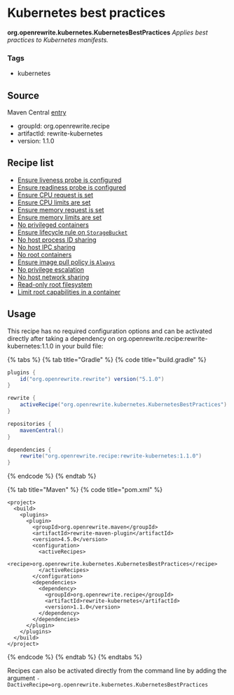 # Kubernetes best practices

 **org.openrewrite.kubernetes.KubernetesBestPractices** _Applies best practices to Kubernetes manifests._

### Tags

* kubernetes

## Source

Maven Central [entry](https://search.maven.org/artifact/org.openrewrite.recipe/rewrite-kubernetes/1.1.0/jar)

* groupId: org.openrewrite.recipe
* artifactId: rewrite-kubernetes
* version: 1.1.0

## Recipe list

* [Ensure liveness probe is configured](missingpodlivenessprobe.md)
* [Ensure readiness probe is configured](missingpodreadinessprobe.md)
* [Ensure CPU request is set](missingcpurequest.md)
* [Ensure CPU limits are set](missingcpulimits.md)
* [Ensure memory request is set](missingmemoryrequest.md)
* [Ensure memory limits are set](missingmemorylimits.md)
* [No privileged containers](noprivilegedcontainers.md)
* [Ensure lifecycle rule on `StorageBucket`](lifecycleruleonstoragebucket.md)
* [No host process ID sharing](nohostprocessidsharing.md)
* [No host IPC sharing](nohostipcsharing.md)
* [No root containers](norootcontainers.md)
* [Ensure image pull policy is `Always`](imagepullpolicyalways.md)
* [No privilege escalation](noprivilegeescalation.md)
* [No host network sharing](nohostnetworksharing.md)
* [Read-only root filesystem](readonlyrootfilesystem.md)
* [Limit root capabilities in a container](limitcontainercapabilities.md)

## Usage

This recipe has no required configuration options and can be activated directly after taking a dependency on org.openrewrite.recipe:rewrite-kubernetes:1.1.0 in your build file:

{% tabs %}
{% tab title="Gradle" %}
{% code title="build.gradle" %}
```groovy
plugins {
    id("org.openrewrite.rewrite") version("5.1.0")
}

rewrite {
    activeRecipe("org.openrewrite.kubernetes.KubernetesBestPractices")
}

repositories {
    mavenCentral()
}

dependencies {
    rewrite("org.openrewrite.recipe:rewrite-kubernetes:1.1.0")
}
```
{% endcode %}
{% endtab %}

{% tab title="Maven" %}
{% code title="pom.xml" %}
```markup
<project>
  <build>
    <plugins>
      <plugin>
        <groupId>org.openrewrite.maven</groupId>
        <artifactId>rewrite-maven-plugin</artifactId>
        <version>4.5.0</version>
        <configuration>
          <activeRecipes>
            <recipe>org.openrewrite.kubernetes.KubernetesBestPractices</recipe>
          </activeRecipes>
        </configuration>
        <dependencies>
          <dependency>
            <groupId>org.openrewrite.recipe</groupId>
            <artifactId>rewrite-kubernetes</artifactId>
            <version>1.1.0</version>
          </dependency>
        </dependencies>
      </plugin>
    </plugins>
  </build>
</project>
```
{% endcode %}
{% endtab %}
{% endtabs %}

Recipes can also be activated directly from the command line by adding the argument `-DactiveRecipe=org.openrewrite.kubernetes.KubernetesBestPractices`

